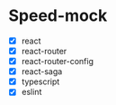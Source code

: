 # Speed-mock

- [x] react 
- [x] react-router
- [x] react-router-config
- [x] react-saga
- [x] typescript
- [x] eslint